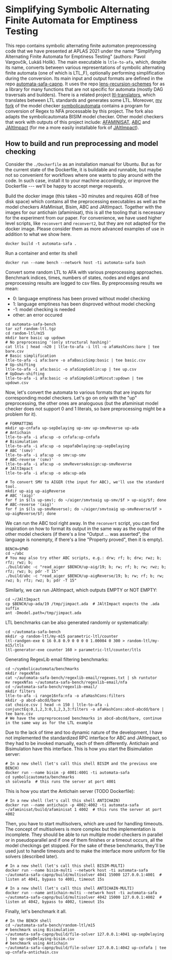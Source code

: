 # Simplifying Symbolic Alternating Finite Automata for Emptiness Testing

This repo contains symbolic alternating finite automaton preprocessing code
that we have presented at APLAS 2021 under the name "Simplifying Alternating
Finite Automata for Emptiness Testing" (authors: Pavol Vargovčík, Lukáš Holík).
The main executable is `ltle-to-afa`, which, despite its name, converts between
various representations of symbolic alternating finite automata (one of which
is LTL\_F), optionally performing simplification during the conversion. Its
main input and output formats are defined in the repo
[automata-safa-capnp](https://github.com/p4l1ly/automata-safa-capnp). It uses
the repo
[lens-recursion-schemes](https://github.com/p4l1ly/lens-recursion-schemes) for
as a library for many functions that are not specific for automata (mostly DAG
traversals and builders). There is a related project
[ltl-translators](https://github.com/p4l1ly/ltl-translators), which translates
between LTL standards and generates some LTL. Moreover, [my
fork](https://github.com/p4l1ly/symbolicautomata) of the model checker
[symbolicautomata](https://github.com/p4l1ly/symbolicautomata) contains a
program for conversion of Regex to NFA processable by this project. The fork
also adapts the symbolicautomata BISIM model checker. Other model checkers that
work with outputs of this project include:
[AFAMINISAT](https://github.com/p4l1ly/afaminisat),
[ABC](https://github.com/berkeley-abc/abc)
and [JAltImpact](https://github.com/p4l1ly/JAltImpact) (for me a more easily
installable fork of [JAltImpact](https://github.com/cathiec/JAltImpact)).

## How to build and run preprocessing and model checking

Consider the `./Dockerfile` as an installation manual for Ubuntu. But as for
the current state of the Dockerfile, it is buildable and runnable, but maybe
not so convenient for workflows where one wants to play around with the code.
In such case, install it to your machine accordingly, or improve the Dockerfile
--- we'll be happy to accept merge requests.

Build the docker image (this takes ~30 minutes and requires 4GB of free disk
space) which contains all the preprocessing executables as well as the model
checkers AfaMinisat, Bisim, ABC and JAltImpact. Together with the images for
our antichain (afaminisat), this is all the tooling that is necessary for the
experiment from our paper. For convenience, we have used higher level scripts,
like `reconvert` and `reconvert2`, but they are not adapted for the docker
image. Please consider them as more advanced examples of use in addition to
what we show here.

```
docker build -t automata-safa .
```

Run a container and enter its shell
```
docker run --name bench --network host -ti automata-safa bash
```

Convert some random LTL to AFA with various preprocessing approaches. Benchmark
indices, times, numbers of states, nodes and edges and preprocessing results
are logged to csv files. By preprocessing results we mean:
- 0: language emptiness has been proved without model checking
- 1: language emptiness has been disproved without model checking
- -1: model checking is needed
- other: an error occured

```
cd automata-safa-bench
tar xzf random-ltl.tgz
cd random-ltl/m15
mkdir bare basic up updown
# No preprocessing '(only structural hashing)'
cat ltls | head -n20 | ltle-to-afa -i ltl -o afaHashCons:bare | tee bare.csv
# Basic simplification
ltle-to-afa -i afa:bare -o afaBasicSimp:basic | tee basic.csv
# Up-shifting
ltle-to-afa -i afa:basic -o afaSimpGoblin:up | tee up.csv
# UpDown-shifting
ltle-to-afa -i afa:basic -o afaSimpGoblinMincut:updown | tee updown.csv
```

Now, let's convert the automata to various formats that are inputs for
corresponding model checkers. Let's go on only with the "up" preprocessing, the
other ones are analoguous (but the afaminisat model checker does not support 0
and 1 literals, so bare preprocessing might be a problem for it).
```
# FORMATTING
mkdir up-cnfafa up-sepDelaying up-smv up-smvReverse up-ada
# Antichain
ltle-to-afa -i afa:up -o cnfafa:up-cnfafa
# Bisimulation
ltle-to-afa -i afa:up -o sepafaDelaying:up-sepDelaying
# ABC '(smv)'
ltle-to-afa -i afa:up -o smv:up-smv
# ABC-reverse '(smv)'
ltle-to-afa -i afa:up -o smvReverseAssign:up-smvReverse
# JAltImpact
ltle-to-afa -i afa:up -o ada:up-ada

# To convert SMV to AIGER (the input for ABC), we'll use the standard tool.
mkdir up-aig up-aigReverse
# ABC '(aig)'
for f in $(ls up-smv); do ~/aiger/smvtoaig up-smv/$f > up-aig/$f; done
# ABC-reverse '(aig)'
for f in $(ls up-smvReverse); do ~/aiger/smvtoaig up-smvReverse/$f > up-aigReverse/$f; done
```

We can run the ABC tool right away. In the `reconvert` script, you can find
inspiration on how to format its output in the same way as the output of the
other model checkers (if there's a line "Output ... was asserted", the language
is nonempty, if there's a line "Property proved", then it is empty). 
```
BENCH=$PWD
cd ~/abc
# You may also try other ABC scripts, e.g.: drw; rf; b; drw; rwz; b; rfz; rwz; b;
./build/abc -c "read_aiger $BENCH/up-aig/19; b; rw; rf; b; rw; rwz; b; rfz; rwz; b; pdr -T 15"
./build/abc -c "read_aiger $BENCH/up-aigReverse/19; b; rw; rf; b; rw; rwz; b; rfz; rwz; b; pdr -T 15"
```

Similarly, we can run JAltImpact, which outputs EMPTY or NOT EMPTY:
```
cd ~/JAltImpact
cp $BENCH/up-ada/19 /tmp/jimpact.ada  # JAltImpact expects the .ada suffix
ant -Dmodel.path=/tmp/jimpact.ada
```

LTL benchmarks can be also generated randomly or systematically:
```
cd ~/automata-safa-bench
mkdir -p random-ltl/my-m15 parametric-ltl/counter
ltl-randgen-exe 6 16 0.8 0.9 0 0 0 0 1.00004 0 300 > random-ltl/my-m15/ltls
ltl-generator-exe counter 160 > parametric-ltl/counter/ltls
```

Generating RegexLib email filtering benchmarks:
```
cd ~/symbolicautomata/benchmarks
mkdir regexNfas
cat ~/automata-safa-bench/regexlib-email/regexes.txt | sh runtutor
mv regexNfas ~/automata-safa-bench/regexlib-email/nfa
cd ~/automata-safa-bench/regexlib-email/
mkdir filters
ltle-to-afa -i range16nfa:nfa -o afaHashCons:filters
mkdir -p abcd-abcdd/bare
cat choice.csv | head -n 150 | ltle-to-afa -i conjunctEq:0,1,2,3:0,1,2,3,3:filters -o afaHashCons:abcd-abcdd/bare | tee bare.csv
# We have the unpreprocessed benchmarks in abcd-abcdd/bare, continue in the same way as for the LTL example
```

Due to the lack of time and too dynamic nature of the development, I have not
implemented the standardized RPC interface for ABC and JAltImpact, so they had
to be invoked manually, each of them differently. Antichain and Bisimulation
have this interface. This is how you start the Bisimulation server:
```
# In a new shell (let's call this shell BISIM and the previous one BENCH)
docker run --name bisim -p 4001:4001 -ti automata-safa
cd symbolicautomata/benchmarks
sh solveafa  # this runs the server at port 4001
```

This is how you start the Antichain server (TODO Dockerfile):
```
# In a new shell (let's call this shell ANTICHAIN)
docker run --name antichain -p 4002:4002 -ti automata-safa
~/afaminisat/build/afaminisat 1 4002  # this runs the server at port 4002
```

Then, you have to start multisolvers, which are used for handling timeouts. The
concept of multisolvers is more complex but the implementation is incomplete.
They should be able to run multiple model checkers in parallel or in
pseudoparallel and if one of them finishes or a timeout occurs, all the model
checkings get stopped. For the sake of these benchmarks, they'll be used just
to handle timeouts and to make the interface more uniform for file solvers
(described later).
```
# In a new shell (let's call this shell BISIM-MULTI)
docker run --name bisim-multi --network host -ti automata-safa
~/automata-safa-capnp/build/multisolver 4041 15000 127.0.0.1:4001  # listen at 4041, bypass to 4001, timeout 15s
```

```
# In a new shell (let's call this shell ANTICHAIN-MULTI)
docker run --name antichain-multi --network host -ti automata-safa
~/automata-safa-capnp/build/multisolver 4042 15000 127.0.0.1:4002  # listen at 4042, bypass to 4002, timeout 15s
```

Finally, let's benchmark it all.
```
# In the BENCH shell
cd ~/automata-safa-bench/random-ltl/m15
# benchmark using Bisimulation
~/automata-safa-capnp/build/file-solver 127.0.0.1:4041 up-sepDelaying | tee up-sepDelaying-bisim.csv
# benchmark using Antichain
~/automata-safa-capnp/build/file-solver 127.0.0.1:4042 up-cnfafa | tee up-cnfafa-antichain.csv
```
